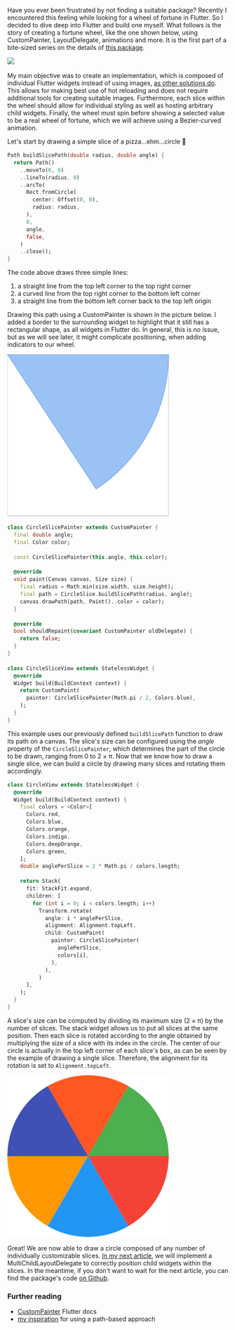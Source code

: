 Have you ever been frustrated by not finding a suitable package? Recently I encountered this feeling while looking for a wheel of fortune in Flutter. So I decided to dive deep into Flutter and build one myself. What follows is the story of creating a fortune wheel, like the one shown below, using CustomPainter, LayoutDelegate, animations and more. It is the first part of a bite-sized series on the details of [this package](https://pub.dev/packages/flutter_fortune_wheel).

![](https://raw.githubusercontent.com/kevlatus/flutter_fortune_wheel/main/images/img-wheel-256.png)

My main objective was to create an implementation, which is composed of individual Flutter widgets instead of using images, [as other solutions do](https://pub.dev/packages/flutter_spinning_wheel). This allows for making best use of hot reloading and does not require additional tools for creating suitable images. Furthermore, each slice within the wheel should allow for individual styling as well as hosting arbitrary child widgets. Finally, the wheel must spin before showing a selected value to be a real wheel of fortune, which we will achieve using a Bezier-curved animation.

Let's start by drawing a simple slice of a pizza...ehm...circle 🍕

```dart
Path buildSlicePath(double radius, double angle) {
  return Path()
    ..moveTo(0, 0)
    ..lineTo(radius, 0)
    ..arcTo(
      Rect.fromCircle(
        center: Offset(0, 0),
        radius: radius,
      ),
      0,
      angle,
      false,
    )
    ..close();
}
```

The code above draws three simple lines:

1. a straight line from the top left corner to the top right corner
1. a curved line from the top right corner to the bottom left corner
1. a straight line from the bottom left corner back to the top left origin

Drawing this path using a CustomPainter is shown in the picture below. I added a border to the surrounding widget to highlight that it still has a rectangular shape, as all widgets in Flutter do. In general, this is no issue, but as we will see later, it might complicate positioning, when adding indicators to our wheel.

![](https://raw.githubusercontent.com/kevlatus/kevlatus.de/main/public/assets/blog/images/img-circle-slice.png)

```dart
class CircleSlicePainter extends CustomPainter {
  final double angle;
  final Color color;

  const CircleSlicePainter(this.angle, this.color);

  @override
  void paint(Canvas canvas, Size size) {
    final radius = Math.min(size.width, size.height);
    final path = CircleSlice.buildSlicePath(radius, angle);
    canvas.drawPath(path, Paint()..color = color);
  }

  @override
  bool shouldRepaint(covariant CustomPainter oldDelegate) {
    return false;
  }
}

class CircleSliceView extends StatelessWidget {
  @override
  Widget build(BuildContext context) {
    return CustomPaint(
      painter: CircleSlicePainter(Math.pi / 2, Colors.blue),
    );
  }
}
```

This example uses our previously defined `buildSlicePath` function to draw its path on a canvas. The slice's size can be configured using the _angle_ property of the `CircleSlicePainter`, which determines the part of the circle to be drawn, ranging from 0 to 2 × π. Now that we know how to draw a single slice, we can build a circle by drawing many slices and rotating them accordingly.

```dart
class CircleView extends StatelessWidget {
  @override
  Widget build(BuildContext context) {
    final colors = <Color>[
      Colors.red,
      Colors.blue,
      Colors.orange,
      Colors.indigo,
      Colors.deepOrange,
      Colors.green,
    ];
    double anglePerSlice = 2 * Math.pi / colors.length;

    return Stack(
      fit: StackFit.expand,
      children: [
        for (int i = 0; i < colors.length; i++)
          Transform.rotate(
            angle: i * anglePerSlice,
            alignment: Alignment.topLeft,
            child: CustomPaint(
              painter: CircleSlicePainter(
                anglePerSlice,
                colors[i],
              ),
            ),
          )
      ],
    );
  }
}
```

A slice's size can be computed by dividing its maximum size (2 × π) by the number of slices. The stack widget allows us to put all slices at the same position. Then each slice is rotated according to the angle obtained by multiplying the size of a slice with its index in the circle. The center of our circle is actually in the top left corner of each slice's box, as can be seen by the example of drawing a single slice. Therefore, the alignment for its rotation is set to `Alignment.topLeft`.

![](https://raw.githubusercontent.com/kevlatus/kevlatus.de/main/public/assets/blog/images/img-circle.png)

Great! We are now able to draw a circle composed of any number of individually customizable slices. [In my next article](https://www.kevlatus.de/blog/how-to-build-advanced-layouts-in-flutter), we will implement a MultiChildLayoutDelegate to correctly position child widgets within the slices. In the meantime, if you don't want to wait for the next article, you can find the package's code [on Github](https://github.com/kevlatus/flutter_fortune_wheel).

### Further reading

* [CustomPainter](https://api.flutter.dev/flutter/rendering/CustomPainter-class.html) Flutter docs
* [my inspiration](https://github.com/baobao1996mn/flutter-fortune-wheel) for using a path-based approach